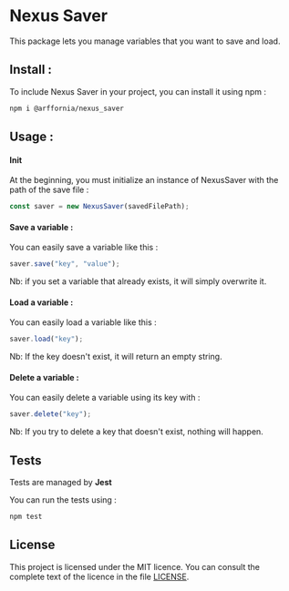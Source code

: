 # Nexus Saver

This package lets you manage variables that you want to save and load.

## Install : 

To include Nexus Saver in your project, you can install it using npm :
```bash
npm i @arffornia/nexus_saver
```

## Usage : 

#### Init 
At the beginning, you must initialize an instance of NexusSaver with the path of the save file :

```typescript
const saver = new NexusSaver(savedFilePath);
```

#### Save a variable : 
You can easily save a variable like this : 

```typescript
saver.save("key", "value");
```

Nb: if you set a variable that already exists, it will simply overwrite it.

#### Load a variable :
You can easily load a variable like this :

```typescript 
saver.load("key");
```

Nb: If the key doesn't exist, it will return an empty string.

#### Delete a variable :
You can easily delete a variable using its key with :

```typescript
saver.delete("key");
```

Nb: If you try to delete a key that doesn't exist, nothing will happen.

## Tests

Tests are managed by **Jest** 

You can run the tests using :

```bash
npm test
```

## License

This project is licensed under the MIT licence. You can consult the complete text of the licence in the file [LICENSE](LICENSE).



